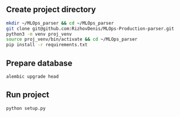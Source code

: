 ## Create project directory
~~~bash
mkdir ~/MLOps_parser && cd ~/MLOps_parser
git clone git@github.com:RizhovDenis/MLOps-Production-parser.git
python3 -m venv proj_venv
source proj_venv/bin/activate && cd ~/MLOps_parser
pip install -r requirements.txt
~~~
## Prepare database
~~~bash
alembic upgrade head
~~~
## Run project
~~~bash
python setup.py
~~~
